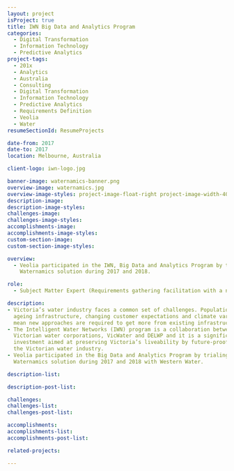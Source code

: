```yaml
---
layout: project
isProject: true
title: IWN Big Data and Analytics Program
categories:
  - Digital Transformation
  - Information Technology
  - Predictive Analytics
project-tags:
  - 201x
  - Analytics
  - Australia
  - Consulting
  - Digital Transformation
  - Information Technology
  - Predictive Analytics
  - Requirements Definition
  - Veolia
  - Water
resumeSectionId: ResumeProjects

date-from: 2017
date-to: 2017
location: Melbourne, Australia

client-logo: iwn-logo.jpg

banner-image: waternamics-banner.png
overview-image: waternamics.jpg
overview-image-styles: project-image-float-right project-image-width-40
description-image:
description-image-styles:
challenges-image:
challenges-image-styles:
accomplishments-image:
accomplishments-image-styles:
custom-section-image:
custom-section-image-styles:

overview:
  - Veolia participated in the IWN, Big Data and Analytics Program by trialing the
    Waternamics solution during 2017 and 2018.

role:
  - Subject Matter Expert (Requirements gathering facilitation with a number of Victorian Water Utilities)

description:
- Victoria’s water industry faces a common set of challenges. Population growth,
  ageing infrastructure, changing customer expectations and climate variability
  mean new approaches are required to get more from existing infrastructure.
- The Intelligent Water Networks (IWN) program is a collaboration between the
  Victorian water corporations, VicWater and DELWP and it is a significant
  investment aimed at preserving Victoria’s liveability by future-proofing
  the Victorian water industry.
- Veolia participated in the Big Data and Analytics Program by trialing the
  Waternamics solution during 2017 and 2018 with Western Water.

description-list:

description-post-list:

challenges:
challenges-list:    
challenges-post-list:    

accomplishments:
accomplishments-list:    
accomplishments-post-list:    

related-projects:

---
```

